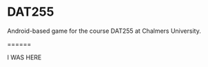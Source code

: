 DAT255
======

Android-based game for the course DAT255 at Chalmers University.

======

I WAS HERE
